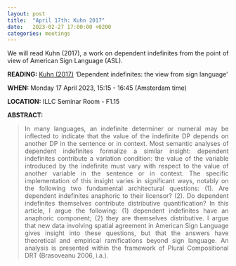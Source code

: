 ```yaml
---
layout: post
title:  "April 17th: Kuhn 2017" 
date:   2023-02-27 17:00:00 +0200
categories: meetings
---
```


<p style="text-align: justify;">
We will read Kuhn (2017), a work on dependent indefinites from the point of view of American Sign Language (ASL).</p>

<b> READING:</b> <a href="https://academic.oup.com/jos/article-abstract/34/3/407/3855645" target="_blank" rel="noopener noreferrer">Kuhn (2017)</a> ‘Dependent indefinites: the view from sign language’

<b> WHEN:</b>  Monday 17 April 2023, 15:15 - 16:45 (Amsterdam time)

<b> LOCATION:</b> ILLC Seminar Room - F1.15

<b> ABSTRACT: </b>

<blockquote>
<p style="text-align: justify;">
In many languages, an indefinite determiner or numeral may be inflected to indicate that the value of the indefinite DP depends on another DP in the sentence or in context. Most semantic analyses of dependent indefinites formalize a similar insight: dependent indefinites contribute a variation condition: the value of the variable introduced by the indefinite must vary with respect to the value of another variable in the sentence or in context. The specific implementation of this insight varies in significant ways, notably on the following two fundamental architectural questions: (1). Are dependent indefinites anaphoric to their licensor? (2). Do dependent indefinites themselves contribute distributive quantification? In this article, I argue the following: (1) dependent indefinites have an anaphoric component; (2) they are themselves distributive. I argue that new data involving spatial agreement in American Sign Language gives insight into these questions, but that the answers have theoretical and empirical ramifications beyond sign language. An analysis is presented within the framework of Plural Compositional DRT (Brasoveanu 2006, i.a.).
</blockquote>

